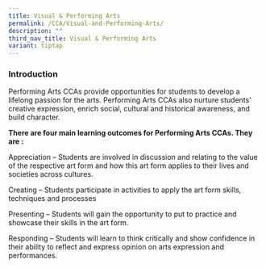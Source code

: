 ```yaml
---
title: Visual & Performing Arts
permalink: /CCA/Visual-and-Performing-Arts/
description: ""
third_nav_title: Visual & Performing Arts
variant: tiptap
---
```

<h3>Introduction</h3>
<p>Performing Arts CCAs provide opportunities for students to develop a lifelong
passion for the arts. Performing Arts CCAs also nurture students’ creative
expression, enrich social, cultural and historical awareness, and build
character.</p>
<p><strong>There are four main learning outcomes for Performing Arts CCAs. They are :</strong>
</p>
<p>Appreciation – Students are involved in discussion and relating to the
value of the respective art form and how this art form applies to their
lives and societies across cultures.</p>
<p>Creating – Students participate in activities to apply the art form skills,
techniques and processes</p>
<p>Presenting – Students will gain the opportunity to put to practice and
showcase their skills in the art form.</p>
<p>Responding – Students will learn to think critically and show confidence
in their ability to reflect and express opinion on arts expression and
performances.</p>
<p></p>